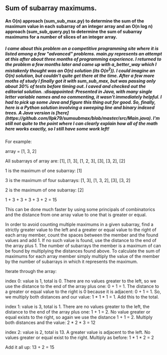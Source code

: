 <h2>Sum of subarray maximums.</h2>

<h4>An O(n) approach (sum_sub_max.py) to determine the sum of the maximum value in each subarray of an integer array and an
O(n log n) approach (sum_sub_query.py) to determine the sum of subarray maximums for a number of slices of an integer 
array.</h4>

<h5>I came about this problem on a competitive programming site where it is listed among a few "advanced" problems. 
main.py represents an attempt at this after about three months of programming experience. I returned to the problem
a few months later and came up with a_better_way which I mistakenly thought was an O(n) solution (its O(n<sup>2</sup>)).
I could imagine an O(n) solution, but couldn't quite get there at the time. After a few more moths of study I finally
got it with sum_sub_max, but was passing only about 30% of tests before timing out. I caved and checked out the 
editorial solution. :disappointed: Presented in Java, with many single letter variable names and no commenting, it
wasn't immediately helpful. I had to pick up some Java and figure this thing out for good. So, finally, 
here is a Python solution involving a sweeping line and binary indexed trees. A Java version is 
[here](https://github.com/llpk79/sumsubmax/blob/master/src/Main.java). I'm still not quite to the point where I can clearly explain how all of the 
math here works exactly, so I still have some work left!</h5>

For example:

array = [1, 3, 2]

All subarrays of array are: [1], [1, 3], [1, 2, 3], [3], [3, 2], [2]

1 is the maximum of one subarray: [1]

3 is the maximum of four subarrays: [1, 3], [1, 3, 2], [3], [3, 2]

2 is the maximum of one subarray: [2]

1 + 3 + 3 + 3 + 3 + 2 = 15

This can be done much faster by using some principals of combinatorics and the distance from one array value to one that
is greater or equal.

In order to avoid counting multiple maximums in a given subarray, find a strictly greater value to the left and
a greater or equal value to the right of each array member, count the spaces between the member and the found values 
and add 1. If no such value is found, use the distance to the end of the array plus 1. The number of subarrays the 
member is a maximum of can be found by multiplying the distances found above. To calculate the sum of maximums for each 
array member simply multiply the value of the member by the number of subarrays in which it represents the maximum.

Iterate through the array:

index 0: value is 1, total is 0. There are no values greater to the left, so we use the distance to the end of the
    array plus one: 0 + 1 = 1. The distance to a greater or equal value to the right is 0 because it is 
    adjacent: 0 + 1 = 1. So, we multiply both distances and our value: 1 * 1 * 1 = 1. Add this to the total.

index 1: value is 3, total is 1. There are no values greater to the left, the distance to the end of the
    array plus one: 1 + 1 = 2. No value greater or equal exists to the right, so again we use the
    distance 1 + 1 = 2. Multiply both distances and the value: 2 * 2 * 3 = 12

index 2: value is 2, total is 13. A greater value is adjacent to the left. No values greater or equal exist to the 
right. Multiply as before: 1 * 1 * 2 = 2

Add it all up: 13 + 2 = 15
